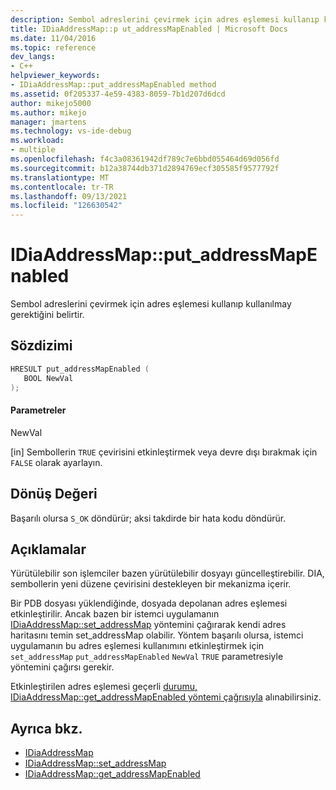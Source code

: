 ```yaml
---
description: Sembol adreslerini çevirmek için adres eşlemesi kullanıp kullanılmay gerektiğini belirtir.
title: IDiaAddressMap::p ut_addressMapEnabled | Microsoft Docs
ms.date: 11/04/2016
ms.topic: reference
dev_langs:
- C++
helpviewer_keywords:
- IDiaAddressMap::put_addressMapEnabled method
ms.assetid: 0f205337-4e59-4383-8059-7b1d207d6dcd
author: mikejo5000
ms.author: mikejo
manager: jmartens
ms.technology: vs-ide-debug
ms.workload:
- multiple
ms.openlocfilehash: f4c3a08361942df789c7e6bbd055464d69d056fd
ms.sourcegitcommit: b12a38744db371d2894769ecf305585f9577792f
ms.translationtype: MT
ms.contentlocale: tr-TR
ms.lasthandoff: 09/13/2021
ms.locfileid: "126630542"
---
```

# <a name="idiaaddressmapput_addressmapenabled"></a>IDiaAddressMap::put_addressMapEnabled
Sembol adreslerini çevirmek için adres eşlemesi kullanıp kullanılmay gerektiğini belirtir.

## <a name="syntax"></a>Sözdizimi

```C++
HRESULT put_addressMapEnabled ( 
   BOOL NewVal
);
```

#### <a name="parameters"></a>Parametreler
 NewVal

[in] Sembollerin `TRUE` çevirisini etkinleştirmek veya devre dışı bırakmak için `FALSE` olarak ayarlayın.

## <a name="return-value"></a>Dönüş Değeri
 Başarılı olursa `S_OK` döndürür; aksi takdirde bir hata kodu döndürür.

## <a name="remarks"></a>Açıklamalar
 Yürütülebilir son işlemciler bazen yürütülebilir dosyayı güncelleştirebilir. DIA, sembollerin yeni düzene çevirisini destekleyen bir mekanizma içerir.

 Bir PDB dosyası yüklendiğinde, dosyada depolanan adres eşlemesi etkinleştirilir. Ancak bazen bir istemci uygulamanın [IDiaAddressMap::set_addressMap](../../debugger/debug-interface-access/idiaaddressmap-set-addressmap.md) yöntemini çağırarak kendi adres haritasını temin set_addressMap olabilir. Yöntem başarılı olursa, istemci uygulamanın bu adres eşlemesi kullanımını etkinleştirmek için `set_addressMap` `put_addressMapEnabled` `NewVal` `TRUE` parametresiyle yöntemini çağırsı gerekir.

 Etkinleştirilen adres eşlemesi geçerli [durumu, IDiaAddressMap::get_addressMapEnabled yöntemi çağrısıyla](../../debugger/debug-interface-access/idiaaddressmap-get-addressmapenabled.md) alınabilirsiniz.

## <a name="see-also"></a>Ayrıca bkz.
- [IDiaAddressMap](../../debugger/debug-interface-access/idiaaddressmap.md)
- [IDiaAddressMap::set_addressMap](../../debugger/debug-interface-access/idiaaddressmap-set-addressmap.md)
- [IDiaAddressMap::get_addressMapEnabled](../../debugger/debug-interface-access/idiaaddressmap-get-addressmapenabled.md)
